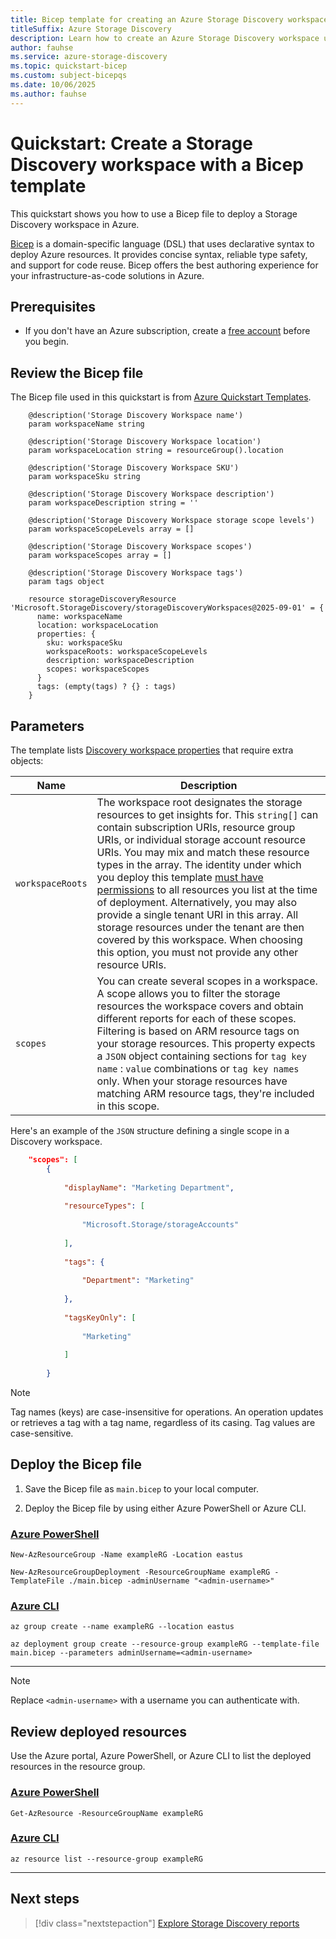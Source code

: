 ```yaml
---
title: Bicep template for creating an Azure Storage Discovery workspace
titleSuffix: Azure Storage Discovery
description: Learn how to create an Azure Storage Discovery workspace using a bicep template.
author: fauhse
ms.service: azure-storage-discovery
ms.topic: quickstart-bicep
ms.custom: subject-bicepqs
ms.date: 10/06/2025
ms.author: fauhse
---
```


# Quickstart: Create a Storage Discovery workspace with a Bicep template

This quickstart shows you how to use a Bicep file to deploy a Storage Discovery workspace in Azure.

[Bicep](../azure-resource-manager/bicep/overview.md) is a domain-specific language (DSL) that uses declarative syntax to deploy Azure resources. It provides concise syntax, reliable type safety, and support for code reuse. Bicep offers the best authoring experience for your infrastructure-as-code solutions in Azure.

## Prerequisites

- If you don't have an Azure subscription, create a [free account](https://azure.microsoft.com/pricing/purchase-options/azure-account?cid=msft_learn) before you begin.

## Review the Bicep file

The Bicep file used in this quickstart is from [Azure Quickstart Templates](/azure/templates/microsoft.storagediscovery/storagediscoveryworkspaces?pivots=deployment-language-bicep).

```Bicep
    @description('Storage Discovery Workspace name')
    param workspaceName string
    
    @description('Storage Discovery Workspace location')
    param workspaceLocation string = resourceGroup().location
    
    @description('Storage Discovery Workspace SKU')
    param workspaceSku string
    
    @description('Storage Discovery Workspace description')
    param workspaceDescription string = ''
    
    @description('Storage Discovery Workspace storage scope levels')
    param workspaceScopeLevels array = []
    
    @description('Storage Discovery Workspace scopes')
    param workspaceScopes array = []
    
    @description('Storage Discovery Workspace tags')
    param tags object
    
    resource storageDiscoveryResource 'Microsoft.StorageDiscovery/storageDiscoveryWorkspaces@2025-09-01' = {
      name: workspaceName
      location: workspaceLocation
      properties: {
        sku: workspaceSku
        workspaceRoots: workspaceScopeLevels
        description: workspaceDescription
        scopes: workspaceScopes
      }
      tags: (empty(tags) ? {} : tags)
    }
```

## Parameters

The template lists [Discovery workspace properties](/azure/templates/microsoft.storagediscovery/storagediscoveryworkspaces?pivots=deployment-language-bicep) that require extra objects:

| Name             | Description |
|------------------|-------------|
|`workspaceRoots`  | The workspace root designates the storage resources to get insights for. This `string[]` can contain subscription URIs, resource group URIs, or individual storage account resource URIs. You may mix and match these resource types in the array. The identity under which you deploy this template [must have permissions](deployment-planning.md#permissions-to-your-storage-resources) to all resources you list at the time of deployment. Alternatively, you may also provide a single tenant URI in this array. All storage resources under the tenant are then covered by this workspace. When choosing this option, you must not provide any other resource URIs. |
|`scopes`          | You can create several scopes in a workspace. A scope allows you to filter the storage resources the workspace covers and obtain different reports for each of these scopes. Filtering is based on ARM resource tags on your storage resources. This property expects a `JSON` object containing sections for `tag key name` : `value` combinations or `tag key names` only. When your storage resources have matching ARM resource tags, they're included in this scope.|

Here's an example of the `JSON` structure defining a single scope in a Discovery workspace.
```json
    "scopes": [ 
        { 
        
            "displayName": "Marketing Department", 
        
            "resourceTypes": [ 
        
                "Microsoft.Storage/storageAccounts" 
        
            ], 
        
            "tags": { 
        
                "Department": "Marketing" 
        
            }, 
        
            "tagsKeyOnly": [ 
        
                "Marketing" 
        
            ] 
        
        } 
```
> [!NOTE]
> Tag names (keys) are case-insensitive for operations. An operation updates or retrieves a tag with a tag name, regardless of its casing. Tag values are case-sensitive.




## Deploy the Bicep file

1. Save the Bicep file as `main.bicep` to your local computer.

1. Deploy the Bicep file by using either Azure PowerShell or Azure CLI.

### [Azure PowerShell](#tab/powershell)

```azurepowershell
New-AzResourceGroup -Name exampleRG -Location eastus

New-AzResourceGroupDeployment -ResourceGroupName exampleRG -TemplateFile ./main.bicep -adminUsername "<admin-username>"
```

### [Azure CLI](#tab/cli)

```azurecli
az group create --name exampleRG --location eastus

az deployment group create --resource-group exampleRG --template-file main.bicep --parameters adminUsername=<admin-username>
```

---

> [!NOTE]
> Replace `<admin-username>` with a username you can authenticate with.

## Review deployed resources

Use the Azure portal, Azure PowerShell, or Azure CLI to list the deployed resources in the resource group.

### [Azure PowerShell](#tab/powershell)

```azurepowershell-interactive
Get-AzResource -ResourceGroupName exampleRG
```

### [Azure CLI](#tab/cli)

```azurecli-interactive
az resource list --resource-group exampleRG
```

---

## Next steps

> [!div class="nextstepaction"]
> [Explore Storage Discovery reports](get-started-reports.md)
